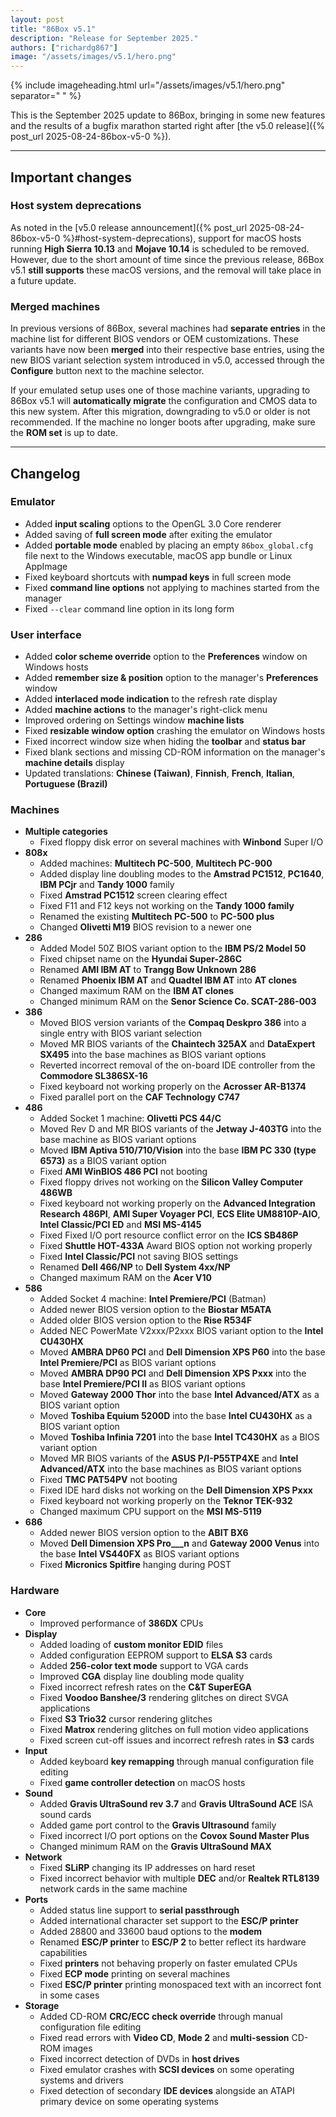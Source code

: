 ```yaml
---
layout: post
title: "86Box v5.1"
description: "Release for September 2025."
authors: ["richardg867"]
image: "/assets/images/v5.1/hero.png"
---
```


{% include imageheading.html url="/assets/images/v5.1/hero.png" separator=" " %}

This is the September 2025 update to 86Box, bringing in some new features and the results of a bugfix marathon started right after [the v5.0 release]({% post_url 2025-08-24-86box-v5-0 %}).

---

## Important changes

### Host system deprecations

As noted in the [v5.0 release announcement]({% post_url 2025-08-24-86box-v5-0 %}#host-system-deprecations), support for macOS hosts running **High Sierra 10.13** and **Mojave 10.14** is scheduled to be removed. However, due to the short amount of time since the previous release, 86Box v5.1 **still supports** these macOS versions, and the removal will take place in a future update.

### Merged machines

In previous versions of 86Box, several machines had **separate entries** in the machine list for different BIOS vendors or OEM customizations. These variants have now been **merged** into their respective base entries, using the new BIOS variant selection system introduced in v5.0, accessed through the **Configure** button next to the machine selector.

If your emulated setup uses one of those machine variants, upgrading to 86Box v5.1 will **automatically migrate** the configuration and CMOS data to this new system. After this migration, downgrading to v5.0 or older is not recommended. If the machine no longer boots after upgrading, make sure the **ROM set** is up to date.

---

## Changelog

### Emulator

* Added **input scaling** options to the OpenGL 3.0 Core renderer
* Added saving of **full screen mode** after exiting the emulator
* Added **portable mode** enabled by placing an empty `86box_global.cfg` file next to the Windows executable, macOS app bundle or Linux AppImage
* Fixed keyboard shortcuts with **numpad keys** in full screen mode
* Fixed **command line options** not applying to machines started from the manager
* Fixed `--clear` command line option in its long form

### User interface

* Added **color scheme override** option to the **Preferences** window on Windows hosts
* Added **remember size & position** option to the manager's **Preferences** window
* Added **interlaced mode indication** to the refresh rate display
* Added **machine actions** to the manager's right-click menu
* Improved ordering on Settings window **machine lists**
* Fixed **resizable window option** crashing the emulator on Windows hosts
* Fixed incorrect window size when hiding the **toolbar** and **status bar**
* Fixed blank sections and missing CD-ROM information on the manager's **machine details** display
* Updated translations: **Chinese (Taiwan)**, **Finnish**, **French**, **Italian**, **Portuguese (Brazil)**

### Machines

* **Multiple categories**
  * Fixed floppy disk error on several machines with **Winbond** Super I/O
* **808x**
  * Added machines: **Multitech PC-500**, **Multitech PC-900**
  * Added display line doubling modes to the **Amstrad PC1512**, **PC1640**, **IBM PCjr** and **Tandy 1000** family
  * Fixed **Amstrad PC1512** screen clearing effect
  * Fixed F11 and F12 keys not working on the **Tandy 1000 family**
  * Renamed the existing **Multitech PC-500** to **PC-500 plus**
  * Changed **Olivetti M19** BIOS revision to a newer one
* **286**
  * Added Model 50Z BIOS variant option to the **IBM PS/2 Model 50**
  * Fixed chipset name on the **Hyundai Super-286C**
  * Renamed **AMI IBM AT** to **Trangg Bow Unknown 286**
  * Renamed **Phoenix IBM AT** and **Quadtel IBM AT** into **AT clones**
  * Changed maximum RAM on the **IBM AT clones**
  * Changed minimum RAM on the **Senor Science Co. SCAT-286-003**
* **386**
  * Moved BIOS version variants of the **Compaq Deskpro 386** into a single entry with BIOS variant selection
  * Moved MR BIOS variants of the **Chaintech 325AX** and **DataExpert SX495** into the base machines as BIOS variant options
  * Reverted incorrect removal of the on-board IDE controller from the **Commodore SL386SX-16**
  * Fixed keyboard not working properly on the **Acrosser AR-B1374**
  * Fixed parallel port on the **CAF Technology C747**
* **486**
  * Added Socket 1 machine: **Olivetti PCS 44/C**
  * Moved Rev D and MR BIOS variants of the **Jetway J-403TG** into the base machine as BIOS variant options
  * Moved **IBM Aptiva 510/710/Vision** into the base **IBM PC 330 (type 6573)** as a BIOS variant option
  * Fixed **AMI WinBIOS 486 PCI** not booting
  * Fixed floppy drives not working on the **Silicon Valley Computer 486WB**
  * Fixed keyboard not working properly on the **Advanced Integration Research 486PI**, **AMI Super Voyager PCI**, **ECS Elite UM8810P-AIO**, **Intel Classic/PCI ED** and **MSI MS-4145**
  * Fixed Fixed I/O port resource conflict error on the **ICS SB486P**
  * Fixed **Shuttle HOT-433A** Award BIOS option not working properly
  * Fixed **Intel Classic/PCI** not saving BIOS settings
  * Renamed **Dell 466/NP** to **Dell System 4xx/NP**
  * Changed maximum RAM on the **Acer V10**
* **586**
  * Added Socket 4 machine: **Intel Premiere/PCI** (Batman)
  * Added newer BIOS version option to the **Biostar M5ATA**
  * Added older BIOS version option to the **Rise R534F**
  * Added NEC PowerMate V2xxx/P2xxx BIOS variant option to the **Intel CU430HX**
  * Moved **AMBRA DP60 PCI** and **Dell Dimension XPS P60** into the base **Intel Premiere/PCI** as BIOS variant options
  * Moved **AMBRA DP90 PCI** and **Dell Dimension XPS Pxxx** into the base **Intel Premiere/PCI II** as BIOS variant options
  * Moved **Gateway 2000 Thor** into the base **Intel Advanced/ATX** as a BIOS variant option
  * Moved **Toshiba Equium 5200D** into the base **Intel CU430HX** as a BIOS variant option
  * Moved **Toshiba Infinia 7201** into the base **Intel TC430HX** as a BIOS variant option
  * Moved MR BIOS variants of the **ASUS P/I-P55TP4XE** and **Intel Advanced/ATX** into the base machines as BIOS variant options
  * Fixed **TMC PAT54PV** not booting
  * Fixed IDE hard disks not working on the **Dell Dimension XPS Pxxx**
  * Fixed keyboard not working properly on the **Teknor TEK-932**
  * Changed maximum CPU support on the **MSI MS-5119**
* **686**
  * Added newer BIOS version option to the **ABIT BX6**
  * Moved **Dell Dimension XPS Pro___n** and **Gateway 2000 Venus** into the base **Intel VS440FX** as BIOS variant options
  * Fixed **Micronics Spitfire** hanging during POST

### Hardware

* **Core**
  * Improved performance of **386DX** CPUs
* **Display**
  * Added loading of **custom monitor EDID** files
  * Added configuration EEPROM support to **ELSA S3** cards
  * Added **256-color text mode** support to VGA cards
  * Improved **CGA** display line doubling mode quality
  * Fixed incorrect refresh rates on the **C&T SuperEGA**
  * Fixed **Voodoo Banshee/3** rendering glitches on direct SVGA applications
  * Fixed **S3 Trio32** cursor rendering glitches
  * Fixed **Matrox** rendering glitches on full motion video applications
  * Fixed screen cut-off issues and incorrect refresh rates in **S3** cards
* **Input**
  * Added keyboard **key remapping** through manual configuration file editing
  * Fixed **game controller detection** on macOS hosts
* **Sound**
  * Added **Gravis UltraSound rev 3.7** and **Gravis UltraSound ACE** ISA sound cards
  * Added game port control to the **Gravis Ultrasound** family
  * Fixed incorrect I/O port options on the **Covox Sound Master Plus**
  * Changed minimum RAM on the **Gravis UltraSound MAX**
* **Network**
  * Fixed **SLiRP** changing its IP addresses on hard reset
  * Fixed incorrect behavior with multiple **DEC** and/or **Realtek RTL8139** network cards in the same machine
* **Ports**
  * Added status line support to **serial passthrough**
  * Added international character set support to the **ESC/P printer**
  * Added 28800 and 33600 baud options to the **modem**
  * Renamed **ESC/P printer** to **ESC/P 2** to better reflect its hardware capabilities
  * Fixed **printers** not behaving properly on faster emulated CPUs
  * Fixed **ECP mode** printing on several machines
  * Fixed **ESC/P printer** printing monospaced text with an incorrect font in some cases
* **Storage**
  * Added CD-ROM **CRC/ECC check override** through manual configuration file editing
  * Fixed read errors with **Video CD**, **Mode 2** and **multi-session** CD-ROM images
  * Fixed incorrect detection of DVDs in **host drives**
  * Fixed emulator crashes with **SCSI devices** on some operating systems and drivers
  * Fixed detection of secondary **IDE devices** alongside an ATAPI primary device on some operating systems
